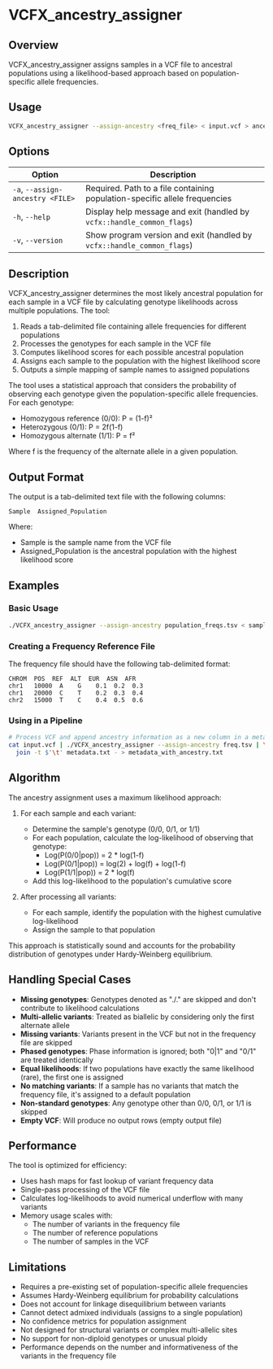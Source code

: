 # VCFX_ancestry_assigner

## Overview

VCFX_ancestry_assigner assigns samples in a VCF file to ancestral populations using a likelihood-based approach based on population-specific allele frequencies.

## Usage

```bash
VCFX_ancestry_assigner --assign-ancestry <freq_file> < input.vcf > ancestry_results.txt
```

## Options

| Option | Description |
|--------|-------------|
| `-a`, `--assign-ancestry <FILE>` | Required. Path to a file containing population-specific allele frequencies |
| `-h`, `--help` | Display help message and exit (handled by `vcfx::handle_common_flags`) |
| `-v`, `--version` | Show program version and exit (handled by `vcfx::handle_common_flags`) |

## Description

VCFX_ancestry_assigner determines the most likely ancestral population for each sample in a VCF file by calculating genotype likelihoods across multiple populations. The tool:

1. Reads a tab-delimited file containing allele frequencies for different populations
2. Processes the genotypes for each sample in the VCF file
3. Computes likelihood scores for each possible ancestral population
4. Assigns each sample to the population with the highest likelihood score
5. Outputs a simple mapping of sample names to assigned populations

The tool uses a statistical approach that considers the probability of observing each genotype given the population-specific allele frequencies. For each genotype:
- Homozygous reference (0/0): P = (1-f)²
- Heterozygous (0/1): P = 2f(1-f) 
- Homozygous alternate (1/1): P = f²

Where f is the frequency of the alternate allele in a given population.

## Output Format

The output is a tab-delimited text file with the following columns:

```
Sample  Assigned_Population
```

Where:
- Sample is the sample name from the VCF file
- Assigned_Population is the ancestral population with the highest likelihood score

## Examples

### Basic Usage

```bash
./VCFX_ancestry_assigner --assign-ancestry population_freqs.tsv < samples.vcf > ancestry_assignments.txt
```

### Creating a Frequency Reference File

The frequency file should have the following tab-delimited format:
```
CHROM  POS  REF  ALT  EUR  ASN  AFR
chr1   10000  A    G    0.1  0.2  0.3
chr1   20000  C    T    0.2  0.3  0.4
chr2   15000  T    C    0.4  0.5  0.6
```

### Using in a Pipeline

```bash
# Process VCF and append ancestry information as a new column in a metadata file
cat input.vcf | ./VCFX_ancestry_assigner --assign-ancestry freq.tsv | \
  join -t $'\t' metadata.txt - > metadata_with_ancestry.txt
```

## Algorithm

The ancestry assignment uses a maximum likelihood approach:

1. For each sample and each variant:
   - Determine the sample's genotype (0/0, 0/1, or 1/1)
   - For each population, calculate the log-likelihood of observing that genotype:
     - Log(P(0/0|pop)) = 2 * log(1-f)
     - Log(P(0/1|pop)) = log(2) + log(f) + log(1-f)
     - Log(P(1/1|pop)) = 2 * log(f)
   - Add this log-likelihood to the population's cumulative score

2. After processing all variants:
   - For each sample, identify the population with the highest cumulative log-likelihood
   - Assign the sample to that population

This approach is statistically sound and accounts for the probability distribution of genotypes under Hardy-Weinberg equilibrium.

## Handling Special Cases

- **Missing genotypes**: Genotypes denoted as "./." are skipped and don't contribute to likelihood calculations
- **Multi-allelic variants**: Treated as biallelic by considering only the first alternate allele
- **Missing variants**: Variants present in the VCF but not in the frequency file are skipped
- **Phased genotypes**: Phase information is ignored; both "0|1" and "0/1" are treated identically
- **Equal likelihoods**: If two populations have exactly the same likelihood (rare), the first one is assigned
- **No matching variants**: If a sample has no variants that match the frequency file, it's assigned to a default population
- **Non-standard genotypes**: Any genotype other than 0/0, 0/1, or 1/1 is skipped
- **Empty VCF**: Will produce no output rows (empty output file)

## Performance

The tool is optimized for efficiency:
- Uses hash maps for fast lookup of variant frequency data
- Single-pass processing of the VCF file
- Calculates log-likelihoods to avoid numerical underflow with many variants
- Memory usage scales with:
  - The number of variants in the frequency file
  - The number of reference populations
  - The number of samples in the VCF

## Limitations

- Requires a pre-existing set of population-specific allele frequencies
- Assumes Hardy-Weinberg equilibrium for probability calculations
- Does not account for linkage disequilibrium between variants
- Cannot detect admixed individuals (assigns to a single population)
- No confidence metrics for population assignment
- Not designed for structural variants or complex multi-allelic sites
- No support for non-diploid genotypes or unusual ploidy
- Performance depends on the number and informativeness of the variants in the frequency file 
